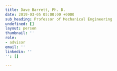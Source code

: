 ```yaml
---
title: Dave Barrett, Ph. D.
date: 2019-03-05 05:00:00 +0000
sub_heading: Professor of Mechanical Engineering
undefined: []
layout: person
thumbnail: ''
role:
- advisor
email: ''
linkedin: ''
'': []

---
```

